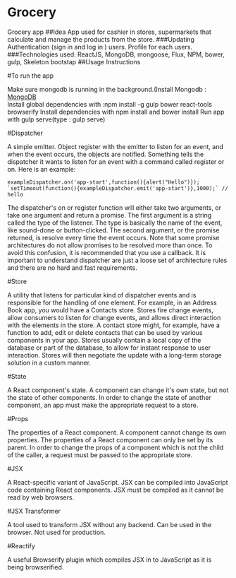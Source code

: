 # Grocery
Grocery app 
##Idea
App used for cashier in stores, supermarkets that calculate and manage the products from the store.
###Updating
Authentication (sign in and log in ) users.
Profile for each users.
###Technologies used:
ReactJS, MongoDB, mongoose, Flux, NPM, bower, gulp, Skeleton bootstap
##Usage Instructions

#To run the app

Make sure mongodb is running in the background.(Install Mongodb : <a href="https://www.mongodb.com/">MongoDB</a><br>
Install global dependencies with :npm install -g gulp bower react-tools browserify
Install dependencies with npm install and bower install
Run app with gulp serve(type : gulp serve)


#Dispatcher

A simple emitter. Object register with the emitter to listen for an event, and when the event occurs, the objects are notified. Something tells the dispatcher it wants to listen for an event with a command called register or on. Here is an example:

    exampleDispatcher.on('app-start',function(){alert("Hello")});
    `setTimeout(function(){exampleDispatcher.emit('app-start')},1000);` // hello
The dispatcher's on or register function will either take two arguments, or take one argument and return a promise. The first argument is a string called the type of the listener. The type is basically the name of the event, like sound-done or button-clicked. The second argument, or the promise returned, is resolve every time the event occurs. Note that some promise architectures do not allow promises to be resolved more than once. To avoid this confusion, it is recommended that you use a callback. It is important to understand dispatcher are just a loose set of architecture rules and there are no hard and fast requirements.

#Store

A utility that listens for particular kind of dispatcher events and is responsible for the handling of one element. For example, in an Address Book app, you would have a Contacts store. Stores fire change events, allow consumers to listen for change events, and allows direct interaction with the elements in the store. A contact store might, for example, have a function to add, edit or delete contacts that can be used by various components in your app. Stores usually contain a local copy of the database or part of the database, to allow for instant response to user interaction. Stores will then negotiate the update with a long-term storage solution in a custom manner.

#State

A React component's state. A component can change it's own state, but not the state of other components. In order to change the state of another component, an app must make the appropriate request to a store.

#Props

The properties of a React component. A component cannot change its own properties. The properties of a React component can only be set by its parent. In order to change the props of a component which is not the child of the caller, a request must be passed to the appropriate store.

#JSX

A React-specific variant of JavaScript. JSX can be compiled into JavaScript code containing React components. JSX must be compiled as it cannot be read by web browsers.

#JSX Transformer

A tool used to transform JSX without any backend. Can be used in the browser. Not used for production.

#Reactify

A useful Browserify plugin which compiles JSX in to JavaScript as it is being browserified.
